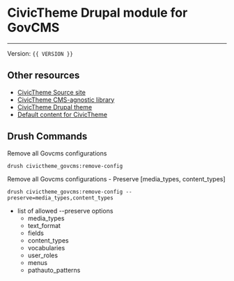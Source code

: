 # CivicTheme Drupal module for GovCMS

----

Version: `{{ VERSION }}`

## Other resources

- [CivicTheme Source site](https://github.com/salsadigitalauorg/civictheme_source)
- [CivicTheme CMS-agnostic library](https://github.com/salsadigitalauorg/civictheme_library)
- [CivicTheme Drupal theme](https://github.com/salsadigitalauorg/civictheme)
- [Default content for CivicTheme](https://github.com/salsadigitalauorg/civictheme_content)

## Drush Commands

Remove all Govcms configurations
```
drush civictheme_govcms:remove-config
```

Remove all Govcms configurations - Preserve [media_types, content_types]
```
drush civictheme_govcms:remove-config --preserve=media_types,content_types
```

* list of allowed --preserve options
  - media_types
  - text_format
  - fields
  - content_types
  - vocabularies
  - user_roles
  - menus
  - pathauto_patterns